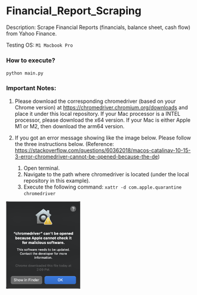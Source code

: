 # Financial_Report_Scraping

Description: Scrape Financial Reports (financials, balance sheet, cash flow) from Yahoo Finance.

Testing OS: ```M1 Macbook Pro```

### How to execute?
```
python main.py
```

### Important Notes:
1. Please download the corresponding chromedriver (based on your Chrome version) at https://chromedriver.chromium.org/downloads and place it under this local repository. If your Mac processor is a INTEL processor, please download the x64 version. If your Mac is either Apple M1 or M2, then download the arm64 version.

2. If you got an error message showing like the image below. Please follow the three instructions below. (Reference: https://stackoverflow.com/questions/60362018/macos-catalinav-10-15-3-error-chromedriver-cannot-be-opened-because-the-de)
    1. Open terminal.
    2. Navigate to the path where chromedriver is located (under the local repository in this example).
    3. Execute the following command: ```xattr -d com.apple.quarantine chromedriver```

<img src="cannot_open_chromedrive.png" alt="Cannot Open chromedrive on Macbook" width="200">
